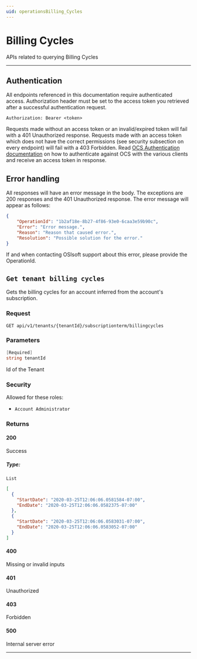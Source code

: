 ```yaml
---
uid: operationsBilling_Cycles
---
```


# Billing Cycles

APIs related to querying Billing Cycles


***

## Authentication

All endpoints referenced in this documentation require authenticated access. Authorization header must be set to the access token you retrieved after a successful authentication request.

`Authorization: Bearer <token>`

Requests made without an access token or an invalid/expired token will fail with a 401 Unauthorized response.
Requests made with an access token which does not have the correct permissions (see security subsection on every endpoint) will fail with a 403 Forbidden.
Read [OCS Authentication documentation](https://github.com/osisoft/OSI-Samples-OCS/tree/master/basic_samples/Authentication) on how to authenticate against OCS with the various clients and receive an access token in response.

## Error handling

All responses will have an error message in the body. The exceptions are 200 responses and the 401 Unauthorized response. The error message will appear as follows:

```json
{
    "OperationId": "1b2af18e-8b27-4f86-93e0-6caa3e59b90c", 
    "Error": "Error message.", 
    "Reason": "Reason that caused error.", 
    "Resolution": "Possible solution for the error." 
}
```

If and when contacting OSIsoft support about this error, please provide the OperationId.

## `Get tenant billing cycles`

Gets the billing cycles for an account inferred from the account's subscription.

### Request

`GET api/v1/tenants/{tenantId}/subscriptionterm/billingcycles`

### Parameters

```csharp
[Required]
string tenantId
```

Id of the Tenant

### Security

Allowed for these roles:

- `Account Administrator`

### Returns

#### 200

Success

##### Type:

 `List`

```json
[
  {
    "StartDate": "2020-03-25T12:06:06.0581584-07:00",
    "EndDate": "2020-03-25T12:06:06.0582375-07:00"
  },
  {
    "StartDate": "2020-03-25T12:06:06.0583031-07:00",
    "EndDate": "2020-03-25T12:06:06.0583052-07:00"
  }
]
```

#### 400

Missing or invalid inputs

#### 401

Unauthorized

#### 403

Forbidden

#### 500

Internal server error
***

